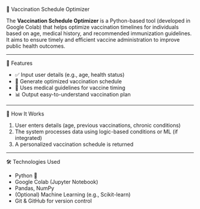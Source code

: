 💉 Vaccination Schedule Optimizer

The **Vaccination Schedule Optimizer** is a Python-based tool (developed in Google Colab) that helps optimize vaccination timelines for individuals based on age, medical history, and recommended immunization guidelines. It aims to ensure timely and efficient vaccine administration to improve public health outcomes.

---

📌 Features

- ✅ Input user details (e.g., age, health status)
- 📅 Generate optimized vaccination schedule
- 🧠 Uses medical guidelines for vaccine timing
- 📊 Output easy-to-understand vaccination plan

---

🚀 How It Works

1. User enters details (age, previous vaccinations, chronic conditions)
2. The system processes data using logic-based conditions or ML (if integrated)
3. A personalized vaccination schedule is returned

---

🛠️ Technologies Used

- Python 🐍
- Google Colab (Jupyter Notebook)
- Pandas, NumPy
- (Optional) Machine Learning (e.g., Scikit-learn)
- Git & GitHub for version control


